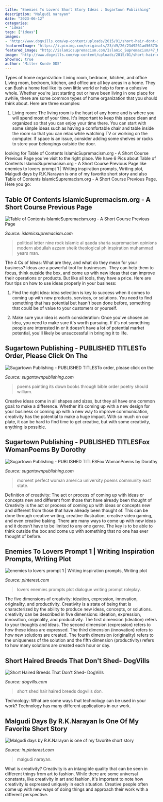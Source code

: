 ```yaml
---
title: "Enemies To Lovers Short Story Ideas : Sugartown Publishing"
description: "Malgudi narayan"
date: "2023-06-12"
categories:
- "ideas"
tags: ["ideas"]
images:
- "http://www.dogvills.com/wp-content/uploads/2015/01/short-hair-dont-shed-fb.jpg"
featuredImage: "https://i.pinimg.com/originals/23/d9/26/23d9261ad56373cd57f3d4a7b4bcc731.jpg"
featured_image: "http://islamicsupremacism.com/Islamic_Supremacism/47_Modern_Jurists_%26_Sharia_Scholars_Opinions_on_IS%26J_files/imgres_4.jpg"
image: "http://www.dogvills.com/wp-content/uploads/2015/01/short-hair-dont-shed-fb.jpg"
ShowToc: true
author: "Miller Kunde DDS"
---
```



Types of home organization: Living room, bedroom, kitchen, and office
Living room, bedroom, kitchen, and office are all key areas in a home. They can Bush a home feel like its own little world or help to form a cohesive whole. Whether you're just starting out or have been living in one place for awhile, there are some common types of home organization that you should think about. Here are three examples:
1. Living room: The living room is the heart of any home and is where you will spend most of your time. It's important to keep this space clean and organized so that you can enjoy your time there. You can start with some simple ideas such as having a comfortable chair and table inside the room so that you can relax while watching TV or working on the computer. If space is an issue, consider adding some shelves or racks to store your belongings outside the door.


	

		
looking for Table of Contents IslamicSupremacism.org - A Short Course Previous Page you've visit to the right place. We have 6 Pics about Table of Contents IslamicSupremacism.org - A Short Course Previous Page like enemies to lovers prompt 1 | Writing inspiration prompts, Writing plot, Malgudi days by R.K.Narayan is one of my favorite short story and also Table of Contents IslamicSupremacism.org - A Short Course Previous Page. Here you go:
		
    
## Table Of Contents IslamicSupremacism.org - A Short Course Previous Page

<img loading=lazy src="http://islamicsupremacism.com/Islamic_Supremacism/47_Modern_Jurists_%26_Sharia_Scholars_Opinions_on_IS%26J_files/imgres_4.jpg" onerror="this.onerror=null;this.src='https://tse4.mm.bing.net/th?id=OIP.f_M7sx_1_K9n2pjEfBjTgAAAAA&amp;pid=15.1';" alt="Table of Contents IslamicSupremacism.org - A Short Course Previous Page">

_Source: islamicsupremacism.com_

>political letter nine rock islamic al qaeda sharia supremacism opinions modern abdullah azzam sheik theological ph inspiration muhammad years man. 

	

The 4 Cs of Ideas: What are they, and what do they mean for your business?
Ideas are a powerful tool for businesses. They can help them to focus, think outside the box, and come up with new ideas that can improve their operations or products. But like all tools, they have a price. Here are four tips on how to use ideas properly in your business:
1. Find the right idea: idea selection is key to success when it comes to coming up with new products, services, or solutions. You need to find something that has potential but hasn't been done before, something that could be of value to your customers or yourself.

2. Make sure your idea is worth consideration: Once you've chosen an idea, you need to make sure it's worth pursuing. If it's not something people are interested in or it doesn't have a lot of potential market potential, you'll likely be unsuccessful in bringing it to life.

    
## Sugartown Publishing - PUBLISHED TITLESTo Order, Please Click On The

<img loading=lazy src="http://www.sugartownpublishing.com/yahoo_site_admin/assets/images/C-Coleman-final-cover_sm.114120810_std.jpg" onerror="this.onerror=null;this.src='https://tse2.mm.bing.net/th?id=OIP.jYimtef_YN9Dcd76Yur0hAAAAA&amp;pid=15.1';" alt="Sugartown Publishing - PUBLISHED TITLESTo order, please click on the">

_Source: sugartownpublishing.com_

>poems painting its down books through bible order poetry should william. 

	

Creative ideas come in all shapes and sizes, but they all have one common goal: to make a difference. Whether it’s coming up with a new design for your business or coming up with a new way to improve communication, creativity has the potential to make a huge impact. With so much on our plate, it can be hard to find time to get creative, but with some creativity, anything is possible.

    
## Sugartown Publishing - PUBLISHED TITLESFox WomanPoems By Dorothy

<img loading=lazy src="http://sugartownpublishing.com/yahoo_site_admin/assets/images/It_Lasts_a_Moment_Horse_Final_Cover.336114602_std.jpg" onerror="this.onerror=null;this.src='https://tse2.mm.bing.net/th?id=OIP.jJweOkIiFGn-a352LxDA6wAAAA&amp;pid=15.1';" alt="Sugartown Publishing - PUBLISHED TITLESFox WomanPoems by Dorothy">

_Source: sugartownpublishing.com_

>moment perfect woman america university poems community east state. 

	

Definition of creativity: The act or process of coming up with ideas or concepts new and different from those that have already been thought of
Creativity is the act or process of coming up with ideas or concepts new and different from those that have already been thought of. This can be done through creative writing, creative illustration, creative video gaming, and even creative baking. There are many ways to come up with new ideas and it doesn’t have to be limited to any one genre. The key is to be able to think outside the box and come up with something that no one has ever thought of before.

    
## Enemies To Lovers Prompt 1 | Writing Inspiration Prompts, Writing Plot

<img loading=lazy src="https://i.pinimg.com/736x/e0/76/17/e07617022dd344b8d3c2f22dba9b511d.jpg" onerror="this.onerror=null;this.src='https://tse4.mm.bing.net/th?id=OIP.MJka0HJTvfZ9f9S1nQP-ngHaLn&amp;pid=15.1';" alt="enemies to lovers prompt 1 | Writing inspiration prompts, Writing plot">

_Source: pinterest.com_

>lovers enemies prompts plot dialogue writing prompt roleplay. 

	

The five dimensions of creativity: ideation, expression, innovation, originality, and productivity.
Creativity is a state of being that is characterized by the ability to produce new ideas, concepts, or solutions. creativity can be described in five dimensions: ideation, expression, innovation, originality, and productivity. The first dimension (ideation) refers to your thoughts and ideas. The second dimension (expression) refers to how these ideas are expressed. The third dimension (innovation) refers to how new solutions are created. The fourth dimension (originality) refers to the uniqueness of the solution and the fifth dimension (productivity) refers to how many solutions are created each hour or day.

    
## Short Haired Breeds That Don&#039;t Shed- DogVills

<img loading=lazy src="http://www.dogvills.com/wp-content/uploads/2015/01/short-hair-dont-shed-fb.jpg" onerror="this.onerror=null;this.src='https://tse3.mm.bing.net/th?id=OIP.Bn09kn27WQ9tMXZyZwdhDAHaFv&amp;pid=15.1';" alt="Short Haired Breeds That Don&#039;t Shed- DogVills">

_Source: dogvills.com_

>short shed hair haired breeds dogvills don. 

	

Technology: What are some ways that technology can be used in your work?
Technology has many different applications in our work.

    
## Malgudi Days By R.K.Narayan Is One Of My Favorite Short Story

<img loading=lazy src="https://i.pinimg.com/originals/23/d9/26/23d9261ad56373cd57f3d4a7b4bcc731.jpg" onerror="this.onerror=null;this.src='https://tse1.mm.bing.net/th?id=OIP.hOjSjzn6EGcfkNoCvIUn0gHaIQ&amp;pid=15.1';" alt="Malgudi days by R.K.Narayan is one of my favorite short story">

_Source: in.pinterest.com_

>malgudi narayan. 

	

What is creativity?
Creativity is an intangible quality that can be seen in different things from art to fashion. While there are some universal constants, like creativity in art and fashion, it's important to note how creativity is expressed uniquely in each situation. Creative people often come up with new ways of doing things and approach their work with a different perspective.

